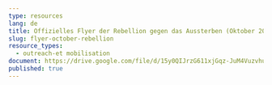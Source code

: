 ```yaml
---
type: resources
lang: de
title: Offizielles Flyer der Rebellion gegen das Aussterben (Oktober 2021)
slug: flyer-october-rebellion
resource_types:
  - outreach-et mobilisation
document: https://drive.google.com/file/d/15y0QIJrzG611xjGqz-JuM4VuzvhucsRv/view?usp=sharing
published: true
---
```

